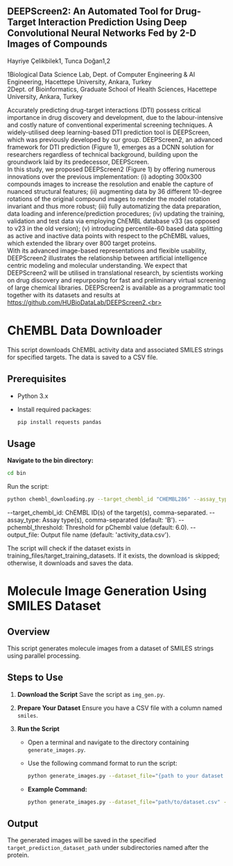 ## DEEPScreen2: An Automated Tool for Drug-Target Interaction Prediction Using Deep Convolutional Neural Networks Fed by 2-D Images of Compounds

Hayriye Çelikbilek1, Tunca Doğan1,2

1Biological Data Science Lab, Dept. of Computer Engineering & AI Engineering, Hacettepe University, Ankara, Turkey <br>
2Dept. of Bioinformatics, Graduate School of Health Sciences, Hacettepe University, Ankara, Turkey

Accurately predicting drug-target interactions (DTI) possess critical importance in drug discovery and development, due to the labour-intensive and costly nature of conventional experimental screening techniques. A widely-utilised deep learning-based DTI prediction tool is DEEPScreen, which was previously developed by our group. DEEPScreen2, an advanced framework for DTI prediction (Figure 1), emerges as a DCNN solution for researchers regardless of technical background, building upon the groundwork laid by its predecessor, DEEPScreen.<br>
In this study, we proposed DEEPScreen2 (Figure 1) by offering numerous innovations over the previous implementation: (i) adopting 300x300 compounds images to increase the resolution and enable the capture of nuanced structural features; (ii) augmenting data by 36 different 10-degree rotations of the original compound images to render the model rotation invariant and thus more robust; (iii) fully automatizing the data preparation, data loading and inference/prediction procedures; (iv) updating the training, validation and test data via employing ChEMBL database v33 (as opposed to v23 in the old version); (v) introducing percentile-60 based data splitting as active and inactive data points with respect to the pChEMBL values, which extended the library over 800 target proteins.<br>
With its advanced image-based representations and flexible usability, DEEPScreen2 illustrates the relationship between artificial intelligence centric modeling and molecular understanding. We expect that DEEPScreen2 will be utilised in translational research, by scientists working on drug discovery and repurposing for fast and preliminary virtual screening of large chemical libraries. DEEPScreen2 is available as a programmatic tool together with its datasets and results at https://github.com/HUBioDataLab/DEEPScreen2.<br>

# ChEMBL Data Downloader

This script downloads ChEMBL activity data and associated SMILES strings for specified targets. The data is saved to a CSV file.

## Prerequisites

- Python 3.x
- Install required packages:

  ```bash
  pip install requests pandas
  ```
## Usage
**Navigate to the bin directory:**

   ```bash
   cd bin
   ```

Run the script:
   
   ```bash
   python chembl_downloading.py --target_chembl_id "CHEMBL286" --assay_type "B" --pchembl_threshold 6.0 --output_file "activity_data.csv"
   ```

--target_chembl_id: ChEMBL ID(s) of the target(s), comma-separated.
--assay_type: Assay type(s), comma-separated (default: 'B').
--pchembl_threshold: Threshold for pChembl value (default: 6.0).
--output_file: Output file name (default: 'activity_data.csv').

The script will check if the dataset exists in training_files/target_training_datasets. If it exists, the download is skipped; otherwise, it downloads and saves the data.

# Molecule Image Generation Using SMILES Dataset

## Overview
This script generates molecule images from a dataset of SMILES strings using parallel processing.

## Steps to Use

1. **Download the Script**
   Save the script as `img_gen.py`.

2. **Prepare Your Dataset**
   Ensure you have a CSV file with a column named `smiles`.

3. **Run the Script**
   - Open a terminal and navigate to the directory containing `generate_images.py`.
   - Use the following command format to run the script:
     ```bash
     python generate_images.py --dataset_file="{path to your dataset file}" --max_cores="{number of cores}" --target_prediction_dataset_path="{path to save images}" --protein_name="{protein name}"
     ```

   - **Example Command:**
     ```bash
     python generate_images.py --dataset_file="path/to/dataset.csv" --max_cores=4 --target_prediction_dataset_path="path/to/target_prediction_dataset/" --protein_name="AKT"
     ```

## Output
The generated images will be saved in the specified `target_prediction_dataset_path` under subdirectories named after the protein.
